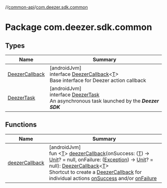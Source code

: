 //[common-api](../../index.md)/[com.deezer.sdk.common](index.md)

# Package com.deezer.sdk.common

## Types

| Name                                        | Summary                                                                                                                                                    |
| ------------------------------------------- | ---------------------------------------------------------------------------------------------------------------------------------------------------------- |
| [DeezerCallback](-deezer-callback/index.md) | [androidJvm]<br/>interface [DeezerCallback](-deezer-callback/index.md)&lt;[T](-deezer-callback/index.md)&gt;<br/>Base interface for Deezer action callback |
| [DeezerTask](-deezer-task/index.md)         | [androidJvm]<br/>interface [DeezerTask](-deezer-task/index.md)<br/>An asynchronous task launched by the **_Deezer SDK_**                                   |

## Functions

| Name                                 | Summary                                                                                                                                                                                                                                                                                                                                                                                                                                                                                                                                                                                                                                                                   |
| ------------------------------------ | ------------------------------------------------------------------------------------------------------------------------------------------------------------------------------------------------------------------------------------------------------------------------------------------------------------------------------------------------------------------------------------------------------------------------------------------------------------------------------------------------------------------------------------------------------------------------------------------------------------------------------------------------------------------------- |
| [deezerCallback](deezer-callback.md) | [androidJvm]<br/>fun &lt;[T](deezer-callback.md)&gt; [deezerCallback](deezer-callback.md)(onSuccess: ([T](deezer-callback.md)) -&gt; [Unit](https://kotlinlang.org/api/latest/jvm/stdlib/kotlin/-unit/index.html)? = null, onFailure: ([Exception](https://kotlinlang.org/api/latest/jvm/stdlib/kotlin/-exception/index.html)) -&gt; [Unit](https://kotlinlang.org/api/latest/jvm/stdlib/kotlin/-unit/index.html)? = null): [DeezerCallback](-deezer-callback/index.md)&lt;[T](deezer-callback.md)&gt;<br/>Shortcut to create a [DeezerCallback](-deezer-callback/index.md) for individual actions [onSuccess](deezer-callback.md) and/or [onFailure](deezer-callback.md) |
